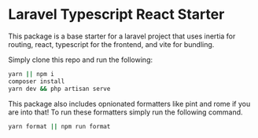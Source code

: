 # Laravel Typescript React Starter

This package is a base starter for a laravel project that uses inertia for routing, react, typescript for the frontend, and vite for bundling. 

Simply clone this repo and run the following: 

```bash
yarn || npm i
composer install
yarn dev && php artisan serve
```

This package also includes opnionated formatters like pint and rome if you are into that! To run these formatters simply run the following command.

```bash
yarn format || npm run format
```